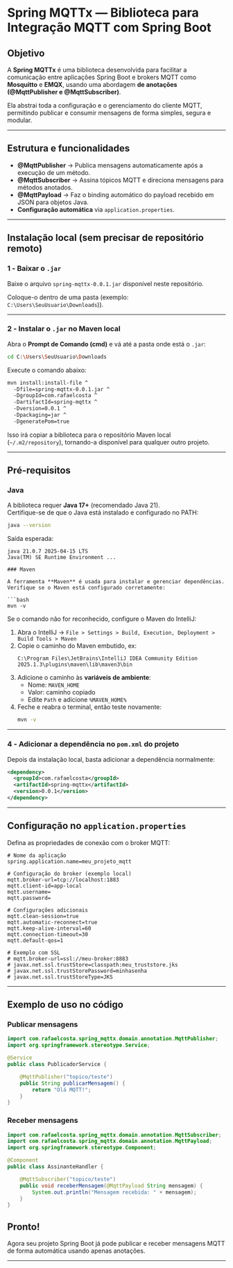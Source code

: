 # Spring MQTTx — Biblioteca para Integração MQTT com Spring Boot

## Objetivo

A **Spring MQTTx** é uma biblioteca desenvolvida para facilitar a comunicação entre aplicações Spring Boot e brokers MQTT como **Mosquitto** e **EMQX**, usando uma abordagem **de anotações (@MqttPublisher e @MqttSubscriber)**.

Ela abstrai toda a configuração e o gerenciamento do cliente MQTT, permitindo publicar e consumir mensagens de forma simples, segura e modular.

---

## Estrutura e funcionalidades

- **@MqttPublisher** → Publica mensagens automaticamente após a execução de um método.
- **@MqttSubscriber** → Assina tópicos MQTT e direciona mensagens para métodos anotados.
- **@MqttPayload** → Faz o binding automático do payload recebido em JSON para objetos Java.
- **Configuração automática** via `application.properties`.

---

## Instalação local (sem precisar de repositório remoto)

### 1️ - Baixar o `.jar`

Baixe o arquivo `spring-mqttx-0.0.1.jar` disponível neste repositório.

Coloque-o dentro de uma pasta (exemplo: `C:\Users\SeuUsuario\Downloads`)).

---

### 2️ - Instalar o `.jar` no Maven local

Abra o **Prompt de Comando (cmd)** e vá até a pasta onde está o `.jar`:

```bash
cd C:\Users\SeuUsuario\Downloads
```

Execute o comando abaixo:

```bash
mvn install:install-file ^
  -Dfile=spring-mqttx-0.0.1.jar ^
  -DgroupId=com.rafaelcosta ^
  -DartifactId=spring-mqttx ^
  -Dversion=0.0.1 ^
  -Dpackaging=jar ^
  -DgeneratePom=true
```

Isso irá copiar a biblioteca para o repositório Maven local (`~/.m2/repository`), tornando-a disponível para qualquer outro projeto.

---

## Pré-requisitos

### Java

A biblioteca requer **Java 17+** (recomendado Java 21).  
Certifique-se de que o Java está instalado e configurado no PATH:

```bash
java --version
```

Saída esperada:
```
java 21.0.7 2025-04-15 LTS
Java(TM) SE Runtime Environment ...
```

```
### Maven

A ferramenta **Maven** é usada para instalar e gerenciar dependências.  
Verifique se o Maven está configurado corretamente:

```bash
mvn -v
```

Se o comando não for reconhecido, configure o Maven do IntelliJ:

1. Abra o IntelliJ → `File > Settings > Build, Execution, Deployment > Build Tools > Maven`
2. Copie o caminho do Maven embutido, ex:
   ```
   C:\Program Files\JetBrains\IntelliJ IDEA Community Edition 2025.1.3\plugins\maven\lib\maven3\bin
   ```
3. Adicione o caminho às **variáveis de ambiente**:
   - Nome: `MAVEN_HOME`
   - Valor: caminho copiado
   - Edite `Path` e adicione `%MAVEN_HOME%`
4. Feche e reabra o terminal, então teste novamente:
   ```bash
   mvn -v
   ```

---
### 4️ - Adicionar a dependência no `pom.xml` do projeto

Depois da instalação local, basta adicionar a dependência normalmente:

```xml
<dependency>
  <groupId>com.rafaelcosta</groupId>
  <artifactId>spring-mqttx</artifactId>
  <version>0.0.1</version>
</dependency>
```

---

## Configuração no `application.properties`

Defina as propriedades de conexão com o broker MQTT:

```properties
# Nome da aplicação
spring.application.name=meu_projeto_mqtt

# Configuração do broker (exemplo local)
mqtt.broker-url=tcp://localhost:1883
mqtt.client-id=app-local
mqtt.username=
mqtt.password=

# Configurações adicionais
mqtt.clean-session=true
mqtt.automatic-reconnect=true
mqtt.keep-alive-interval=60
mqtt.connection-timeout=30
mqtt.default-qos=1

# Exemplo com SSL
# mqtt.broker-url=ssl://meu-broker:8883
# javax.net.ssl.trustStore=classpath:meu_truststore.jks
# javax.net.ssl.trustStorePassword=minhasenha
# javax.net.ssl.trustStoreType=JKS
```

---

## Exemplo de uso no código

### Publicar mensagens

```java
import com.rafaelcosta.spring_mqttx.domain.annotation.MqttPublisher;
import org.springframework.stereotype.Service;

@Service
public class PublicadorService {

    @MqttPublisher("topico/teste")
    public String publicarMensagem() {
        return "Olá MQTT!";
    }
}
```

### Receber mensagens

```java
import com.rafaelcosta.spring_mqttx.domain.annotation.MqttSubscriber;
import com.rafaelcosta.spring_mqttx.domain.annotation.MqttPayload;
import org.springframework.stereotype.Component;

@Component
public class AssinanteHandler {

    @MqttSubscriber("topico/teste")
    public void receberMensagem(@MqttPayload String mensagem) {
        System.out.println("Mensagem recebida: " + mensagem);
    }
}
```

## Pronto!

Agora seu projeto Spring Boot já pode publicar e receber mensagens MQTT de forma automática usando apenas anotações.

---


